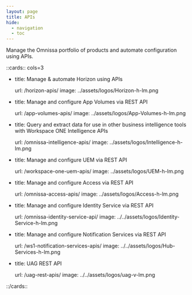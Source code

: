 ```yaml
---
layout: page
title: APIs
hide:
  - navigation
  - toc
---
```


Manage the Omnissa portfolio of products and automate configuration using APIs.

::cards:: cols=3

- title: Manage & automate Horizon using APIs
  
  url: /horizon-apis/
  image: ../assets/logos/Horizon-h-lm.png

- title: Manage and configure App Volumes via REST API
  
  url: /app-volumes-apis/
  image: ../assets/logos/App-Volumes-h-lm.png

- title: Query and extract data for use in other business intelligence tools with Workspace ONE Intelligence APIs
  
  url: /omnissa-intelligence-apis/
  image: ../assets/logos/Intelligence-h-lm.png

- title: Manage and configure UEM via REST API
  
  url: /workspace-one-uem-apis/
  image: ../assets/logos/UEM-h-lm.png

- title: Manage and configure Access via REST API
  
  url: /omnissa-access-apis/
  image: ../assets/logos/Access-h-lm.png

- title: Manage and configure Identity Service via REST API
  
  url: /omnissa-identity-service-api/
  image: ../../assets/logos/Identity-Service-h-lm.png

- title: Manage and configure Notification Services via REST API
  
  url: /ws1-notification-services-apis/
  image: ../../assets/logos/Hub-Services-h-lm.png

- title: UAG REST API
  
  url: /uag-rest-apis/
  image: ../../assets/logos/uag-v-lm.png

::/cards::
